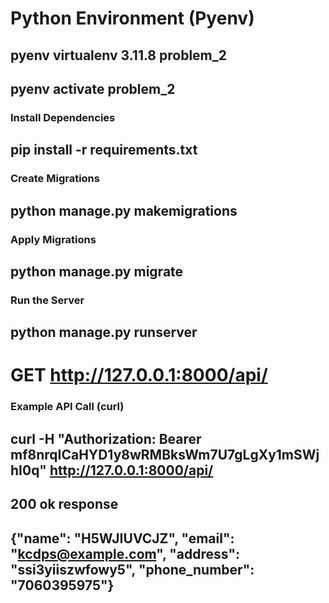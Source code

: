 # Python Environment (Pyenv)

## pyenv virtualenv 3.11.8 problem_2
## pyenv activate problem_2

### Install Dependencies
## pip install -r requirements.txt

### Create Migrations
## python manage.py makemigrations

### Apply Migrations
## python manage.py migrate

### Run the Server
## python manage.py runserver


# GET http://127.0.0.1:8000/api/

### Example API Call (curl)
## curl -H "Authorization: Bearer mf8nrqICaHYD1y8wRMBksWm7U7gLgXy1mSWjhI0q" http://127.0.0.1:8000/api/

## 200 ok response
## {"name": "H5WJIUVCJZ", "email": "kcdps@example.com", "address": "ssi3yiiszwfowy5", "phone_number": "7060395975"}